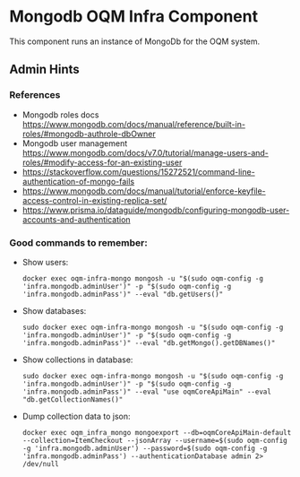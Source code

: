 # Mongodb OQM Infra Component

This component runs an instance of MongoDb for the OQM system.

## Admin Hints

### References

 - Mongodb roles docs https://www.mongodb.com/docs/manual/reference/built-in-roles/#mongodb-authrole-dbOwner
 - Mongodb user management https://www.mongodb.com/docs/v7.0/tutorial/manage-users-and-roles/#modify-access-for-an-existing-user
 - https://stackoverflow.com/questions/15272521/command-line-authentication-of-mongo-fails
 - https://www.mongodb.com/docs/manual/tutorial/enforce-keyfile-access-control-in-existing-replica-set/
 - https://www.prisma.io/dataguide/mongodb/configuring-mongodb-user-accounts-and-authentication

### Good commands to remember:

 - Show users:

   `docker exec oqm-infra-mongo mongosh -u "$(sudo oqm-config -g 'infra.mongodb.adminUser')" -p "$(sudo oqm-config -g 'infra.mongodb.adminPass')" --eval "db.getUsers()"`

 - Show databases:
   
   `sudo docker exec oqm-infra-mongo mongosh -u "$(sudo oqm-config -g 'infra.mongodb.adminUser')" -p "$(sudo oqm-config -g 'infra.mongodb.adminPass')" --eval "db.getMongo().getDBNames()"`

 - Show collections in database:
   
   `sudo docker exec oqm-infra-mongo mongosh -u "$(sudo oqm-config -g 'infra.mongodb.adminUser')" -p "$(sudo oqm-config -g 'infra.mongodb.adminPass')" --eval "use oqmCoreApiMain" --eval "db.getCollectionNames()"`

 - Dump collection data to json:

   `docker exec oqm_infra_mongo mongoexport --db=oqmCoreApiMain-default --collection=ItemCheckout --jsonArray --username=$(sudo oqm-config -g 'infra.mongodb.adminUser') --password=$(sudo oqm-config -g 'infra.mongodb.adminPass') --authenticationDatabase admin 2> /dev/null`
